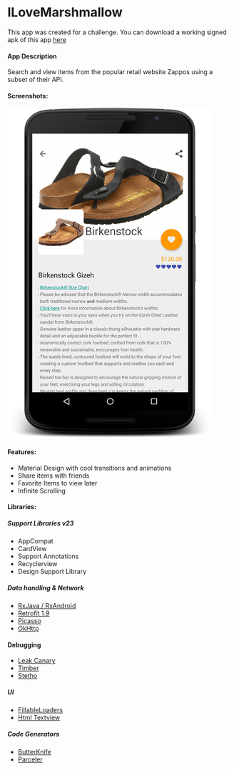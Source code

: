 # ILoveMarshmallow

This app was created for a challenge.
You can download a working signed apk of this app [here](https://github.com/fnk0/ILoveMarshmallow/blob/master/app/app-release.apk?raw=true)

#### App Description
Search and view items from the popular retail website Zappos using a subset of their API.

#### Screenshots:
![detail](https://github.com/fnk0/ILoveMarshmallow/blob/master/screenshots/detail.png)

#### Features:
* Material Design with cool transitions and animations
* Share items with friends
* Favorite Items to view later
* Infinite Scrolling

#### Libraries:

##### Support Libraries v23
* AppCompat
* CardView
* Support Annotations
* Recyclerview
* Design Support Library

##### Data handling & Network
* [RxJava / RxAndroid](https://github.com/ReactiveX/RxAndroid)
* [Retrofit 1.9](http://square.github.io/retrofit/)
* [Picasso](http://square.github.io/picasso/)
* [OkHttp](http://square.github.io/okhttp/)

#### Debugging
* [Leak Canary](https://github.com/square/leakcanary)
* [Timber](https://github.com/JakeWharton/timber)
* [Stetho](http://facebook.github.io/stetho/)

##### UI 
* [FillableLoaders](https://github.com/poolqf/FillableLoaders)
* [Html Textview](https://github.com/sufficientlysecure/html-textview)

##### Code Generators
* [ButterKnife](http://jakewharton.github.io/butterknife/)
* [Parceler](https://github.com/johncarl81/parceler)


